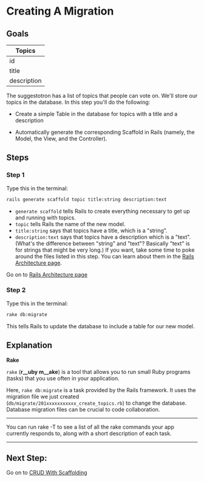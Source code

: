 # Creating A Migration

## Goals

  Topics     |
  -----------|
  id         |
  title      |
  description|

The suggestotron has a list of topics that people can vote on. We'll store our topics in the database. In this step you'll do the following:

* Create a simple Table in the database for topics with a title and a description

* Automatically generate the corresponding Scaffold in Rails (namely, the Model, the View, and the Controller).

## Steps
### Step 1
Type this in the terminal:
```bash
rails generate scaffold topic title:string description:text
```
* `generate scaffold` tells Rails to create everything necessary to get up and running with topics.
* `topic` tells Rails the name of the new model.
* `title:string` says that topics have a title, which is a "string".
* `description:text` says that topics have a description which is a "text". (What's the difference between "string" and "text"? Basically "text" is for strings that might be very long.)
If you want, take some time to poke around the files listed in this step. You can learn about them in the [Rails Architecture page](rails_architecture.md).

Go on to [Rails Architecture page](rails_architecture.md)

### Step 2
Type this in the terminal:
```bash
rake db:migrate
```
This tells Rails to update the database to include a table for our new model.

## Explanation
__Rake__

`rake` (__r__uby m__ake__) is a tool that allows you to run small Ruby programs (tasks) that you use often in your application.

Here, `rake db:migrate` is a task provided by the Rails framework. It uses the migration file we just created (`db/migrate/201xxxxxxxxxxx_create_topics.rb`) to change the database. Database migration files can be crucial to code collaboration.

---

You can run rake -T to see a list of all the rake commands your app currently responds to, along with a short description of each task.

---

## Next Step:
Go on to [CRUD With Scaffolding](CRUD_with_scaffolding.md)
